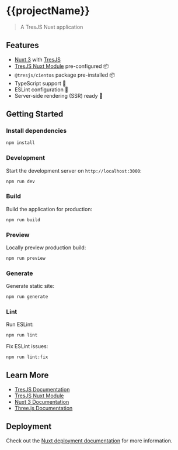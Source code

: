 # {{projectName}}

> A TresJS Nuxt application

## Features

- [Nuxt 3](https://nuxt.com) with [TresJS](https://tresjs.org)
- [TresJS Nuxt Module](https://github.com/tresjs/nuxt) pre-configured 📦
- `@tresjs/cientos` package pre-installed 📦
- TypeScript support 🦄
- ESLint configuration 🔧
- Server-side rendering (SSR) ready 🚀

## Getting Started

### Install dependencies

```bash
npm install
```

### Development

Start the development server on `http://localhost:3000`:

```bash
npm run dev
```

### Build

Build the application for production:

```bash
npm run build
```

### Preview

Locally preview production build:

```bash
npm run preview
```

### Generate

Generate static site:

```bash
npm run generate
```

### Lint

Run ESLint:

```bash
npm run lint
```

Fix ESLint issues:

```bash
npm run lint:fix
```

## Learn More

- [TresJS Documentation](https://tresjs.org)
- [TresJS Nuxt Module](https://github.com/tresjs/nuxt)
- [Nuxt 3 Documentation](https://nuxt.com/docs/getting-started/introduction)
- [Three.js Documentation](https://threejs.org/docs/)

## Deployment

Check out the [Nuxt deployment documentation](https://nuxt.com/docs/getting-started/deployment) for more information.